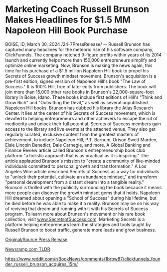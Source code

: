 # Marketing Coach Russell Brunson Makes Headlines for $1.5 MM Napoleon Hill Book Purchase

BOISE, ID, March 30, 2024 /24-7PressRelease/ -- Russell Brunson has captured many headlines for the meteoric rise of his software company, ClickFunnels. The company notched 9-figure profits within years of its 2014 launch and currently helps more than 150,000 entrepreneurs simplify and optimize online marketing. Now, Brunson is making the news again, this time for his purchase of a $1.5 million Napoleon Hill book to propel his Secrets of Success growth mindset movement.   Brunson's acquisition is a pre-first edition, signed version of Napoleon Hill's book "The Law of Success." It is 100% Hill, free of later edits from publishers. The book will join more than 15,000 other rare books in Brunson's 22,000-square-foot library in Boise, Idaho. These books include first editions of Hill's "Think and Grow Rich" and "Outwitting the Devil," as well as several unpublished Napoleon Hill books.   Brunson has dubbed his library the Atlas Research Center. It lies at the center of his Secrets of Success movement, which is devoted to helping entrepreneurs and other achievers to escape the rut of mediocrity and unlock their full potential.   Secrets of Success members gain access to the library and live events at the attached venue. They also get regularly curated, exclusive content from the greatest masters of achievement, to include Napoleon Hill, P.T. Barnum, Orison Swett Marden, Elsie Lincoln Benedict, Dale Carnegie, and more.   A Global Banking and Finance Review article called Brunson's entrepreneurship book club platform "a holistic approach that is as practical as it is inspiring." The article applauded Brunson's mission to "create a community of like-minded individuals committed to personal growth and transformation."  A Los Angeles Wire article described Secrets of Success as a way for individuals to "unlock their potential, cultivate an abundance mindset," and transform "personal development from a distant dream into a tangible reality."   Brunson is thrilled with the publicity surrounding the book because it means more people can discover the growth mindset gems that it holds. Napoleon Hill dreamed about opening a "School of Success" during his lifetime, but he died before he was able to make it a reality. Brunson may be on his way of reviving that dream and running with it with his Secrets of Success program.  To learn more about Brunson's movement or his rare book collection, visit www.SecretsofSuccess.com.  Marketing Secrets is a platform helping entrepreneurs learn the strategies and tools taught by Russell Brunson to boost traffic, generate more leads and grow business. 

[Original/Source Press Release](https://www.24-7pressrelease.com/press-release/509691/marketing-coach-russell-brunson-makes-headlines-for-15-mm-napoleon-hill-book-purchase)
                    

[Newsramp.com TLDR](None) 

https://www.reddit.com/r/BookNews/comments/1brbw87/clickfunnels_founder_russell_brunson_acquires_15m/
